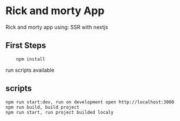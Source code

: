 # Rick and morty App
Rick and morty app using: SSR with nextjs

## First Steps
```
    npm install
```
run scripts available

## scripts
```
npm run start:dev, run on development open http://localhost:3000
npm run build, build project
npm run start, run project builded localy
```